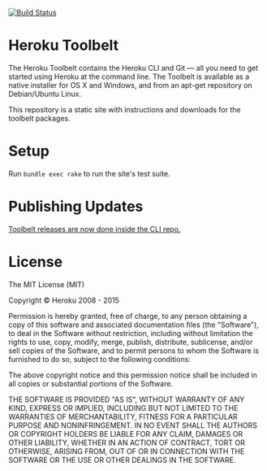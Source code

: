 [![Build Status](https://travis-ci.org/heroku/toolbelt.svg?branch=master)](https://travis-ci.org/heroku/toolbelt)

# Heroku Toolbelt

The Heroku Toolbelt contains the Heroku CLI and Git — all you need
to get started using Heroku at the command line. The Toolbelt is
available as a native installer for OS X and Windows, and from an
apt-get repository on Debian/Ubuntu Linux.

This repository is a static site with instructions and downloads for
the toolbelt packages.

# Setup

Run `bundle exec rake` to run the site's test suite.

# Publishing Updates

[Toolbelt releases are now done inside the CLI repo.](https://github.com/heroku/heroku/blob/master/RELEASE.md)

# License

The MIT License (MIT)

Copyright © Heroku 2008 - 2015

Permission is hereby granted, free of charge, to any person obtaining
a copy of this software and associated documentation files (the
"Software"), to deal in the Software without restriction, including
without limitation the rights to use, copy, modify, merge, publish,
distribute, sublicense, and/or sell copies of the Software, and to
permit persons to whom the Software is furnished to do so, subject to
the following conditions:

The above copyright notice and this permission notice shall be
included in all copies or substantial portions of the Software.

THE SOFTWARE IS PROVIDED "AS IS", WITHOUT WARRANTY OF ANY KIND,
EXPRESS OR IMPLIED, INCLUDING BUT NOT LIMITED TO THE WARRANTIES OF
MERCHANTABILITY, FITNESS FOR A PARTICULAR PURPOSE AND NONINFRINGEMENT.
IN NO EVENT SHALL THE AUTHORS OR COPYRIGHT HOLDERS BE LIABLE FOR ANY
CLAIM, DAMAGES OR OTHER LIABILITY, WHETHER IN AN ACTION OF CONTRACT,
TORT OR OTHERWISE, ARISING FROM, OUT OF OR IN CONNECTION WITH THE
SOFTWARE OR THE USE OR OTHER DEALINGS IN THE SOFTWARE.
